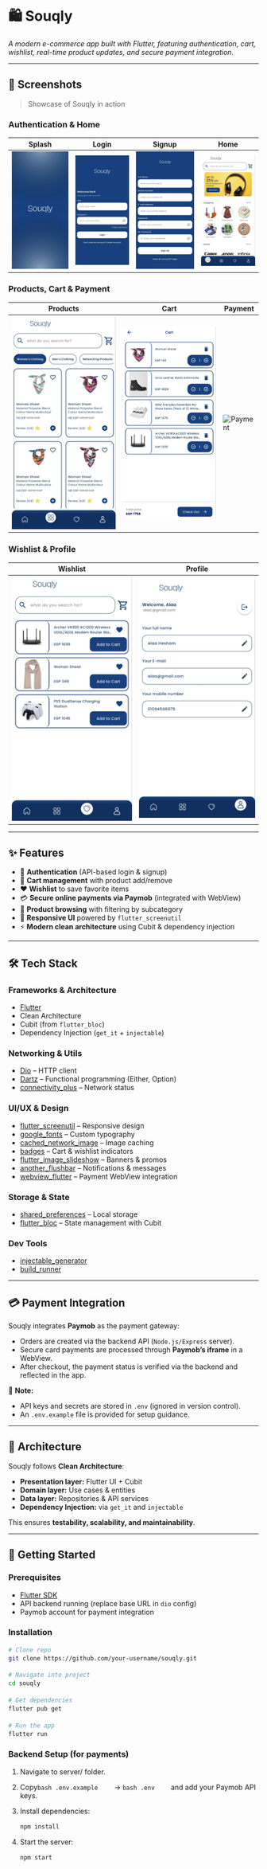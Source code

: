 # 🛍️ Souqly  

*A modern e-commerce app built with Flutter, featuring authentication, cart, wishlist, real-time product updates, and secure payment integration.*  

---

## 📸 Screenshots  
> Showcase of Souqly in action  

### Authentication & Home
| Splash | Login | Signup | Home |
|--------|-------|--------|------|
| ![Splash](assets/screenshots/splash.png) | ![Login](assets/screenshots/login.png) | ![Signup](assets/screenshots/signup.png) | ![Home](assets/screenshots/home.png) |

### Products, Cart & Payment
| Products | Cart | Payment |
|----------|------|---------|
| ![Products](assets/screenshots/products.png) | ![Cart](assets/screenshots/cart.png) | ![Payment](assets/screenshots/payment.png) |

### Wishlist & Profile
| Wishlist | Profile |
|----------|---------|
| ![Wishlist](assets/screenshots/wishlist.png) | ![Profile](assets/screenshots/profile.png) |

---

## ✨ Features  
- 🔐 **Authentication** (API-based login & signup)  
- 🛒 **Cart management** with product add/remove  
- ❤️ **Wishlist** to save favorite items  
- 💳 **Secure online payments via Paymob** (integrated with WebView)  
- 🔎 **Product browsing** with filtering by subcategory  
- 📱 **Responsive UI** powered by `flutter_screenutil`  
- ⚡ **Modern clean architecture** using Cubit & dependency injection  

---

## 🛠️ Tech Stack  

### Frameworks & Architecture
- [Flutter](https://flutter.dev/)  
- Clean Architecture  
- Cubit (from `flutter_bloc`)  
- Dependency Injection (`get_it` + `injectable`)  

### Networking & Utils
- [Dio](https://pub.dev/packages/dio) – HTTP client  
- [Dartz](https://pub.dev/packages/dartz) – Functional programming (Either, Option)  
- [connectivity_plus](https://pub.dev/packages/connectivity_plus) – Network status  

### UI/UX & Design
- [flutter_screenutil](https://pub.dev/packages/flutter_screenutil) – Responsive design  
- [google_fonts](https://pub.dev/packages/google_fonts) – Custom typography  
- [cached_network_image](https://pub.dev/packages/cached_network_image) – Image caching  
- [badges](https://pub.dev/packages/badges) – Cart & wishlist indicators  
- [flutter_image_slideshow](https://pub.dev/packages/flutter_image_slideshow) – Banners & promos  
- [another_flushbar](https://pub.dev/packages/another_flushbar) – Notifications & messages  
- [webview_flutter](https://pub.dev/packages/webview_flutter) – Payment WebView integration  

### Storage & State
- [shared_preferences](https://pub.dev/packages/shared_preferences) – Local storage  
- [flutter_bloc](https://pub.dev/packages/flutter_bloc) – State management with Cubit  

### Dev Tools
- [injectable_generator](https://pub.dev/packages/injectable_generator)  
- [build_runner](https://pub.dev/packages/build_runner)  

---

## 💳 Payment Integration  

Souqly integrates **Paymob** as the payment gateway:  
- Orders are created via the backend API (`Node.js/Express` server).  
- Secure card payments are processed through **Paymob’s iframe** in a WebView.  
- After checkout, the payment status is verified via the backend and reflected in the app.  

🔑 **Note:**  
- API keys and secrets are stored in `.env` (ignored in version control).  
- An `.env.example` file is provided for setup guidance.  

---

## 📐 Architecture  

Souqly follows **Clean Architecture**:  
- **Presentation layer:** Flutter UI + Cubit  
- **Domain layer:** Use cases & entities  
- **Data layer:** Repositories & API services  
- **Dependency Injection:** via `get_it` and `injectable`  

This ensures **testability, scalability, and maintainability**.  

---

## 🚀 Getting Started  

### Prerequisites
- [Flutter SDK](https://flutter.dev/docs/get-started/install)  
- API backend running (replace base URL in `dio` config)  
- Paymob account for payment integration  

### Installation
```bash
# Clone repo
git clone https://github.com/your-username/souqly.git

# Navigate into project
cd souqly

# Get dependencies
flutter pub get

# Run the app
flutter run
 ```

### Backend Setup (for payments)

1. Navigate to server/ folder.

2. Copy```bash .env.example    ``` → ```bash .env    ``` and add your Paymob API keys.

3. Install dependencies:
   ```bash
   npm install
   ```
4. Start the server:
     ```bash
   npm start
   ```
